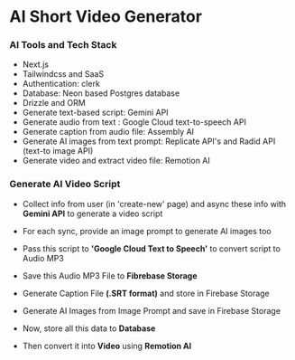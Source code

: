 # AI Short Video Generator

### AI Tools and Tech Stack
- Next.js
- Tailwindcss and SaaS
- Authentication: clerk
- Database: Neon based Postgres database
- Drizzle and ORM
- Generate text-based script: Gemini API
- Generate audio from text : Google Cloud text-to-speech API
- Generate caption from audio file: Assembly AI
- Generate AI images from text prompt: Replicate API's and Radid API (text-to image API)
- Generate video and extract video file: Remotion AI

### Generate AI Video Script
- Collect info from user (in 'create-new' page) and async these info with **Gemini API** to generate a video script
- For each sync, provide an image prompt to generate AI images too
- Pass this script to **'Google Cloud Text to Speech'** to convert script to Audio MP3
- Save this Audio MP3 File to **Fibrebase Storage** 
- Generate Caption File **(.SRT format)** and store in Firebase Storage
- Generate AI Images from Image Prompt and save in Firebase Storage

- Now, store all this data to **Database**
- Then convert it into **Video** using **Remotion AI**